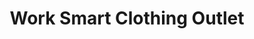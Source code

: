 ---
title: "Work Smart Clothing Outlet"
url: /cleveland/work-smart-clothing-outlet/
shop: clothes
---